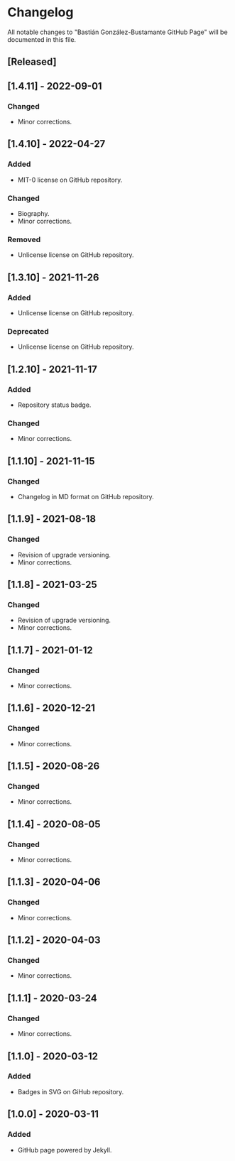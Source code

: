 # Changelog
All notable changes to "Bastián González-Bustamante GitHub Page" will be documented in this file.

## [Released]

## [1.4.11] - 2022-09-01
### Changed
- Minor corrections.

## [1.4.10] - 2022-04-27
### Added
- MIT-0 license on GitHub repository.
### Changed
- Biography.
- Minor corrections.
### Removed
- Unlicense license on GitHub repository.

## [1.3.10] - 2021-11-26
### Added
- Unlicense license on GitHub repository.
### Deprecated
- Unlicense license on GitHub repository.

## [1.2.10] - 2021-11-17
### Added
- Repository status badge.
### Changed
- Minor corrections.

## [1.1.10] - 2021-11-15
### Changed
- Changelog in MD format on GitHub repository.

## [1.1.9] - 2021-08-18
### Changed
- Revision of upgrade versioning.
- Minor corrections.

## [1.1.8] - 2021-03-25
### Changed
- Revision of upgrade versioning.
- Minor corrections.

## [1.1.7] - 2021-01-12
### Changed
- Minor corrections.

## [1.1.6] - 2020-12-21
### Changed
- Minor corrections.

## [1.1.5] - 2020-08-26
### Changed
- Minor corrections.

## [1.1.4] - 2020-08-05
### Changed
- Minor corrections.

## [1.1.3] - 2020-04-06
### Changed
- Minor corrections.

## [1.1.2] - 2020-04-03
### Changed
- Minor corrections.

## [1.1.1] - 2020-03-24
### Changed
- Minor corrections.

## [1.1.0] - 2020-03-12
### Added
- Badges in SVG on GiHub repository.

## [1.0.0] - 2020-03-11
### Added
- GitHub page powered by Jekyll.
